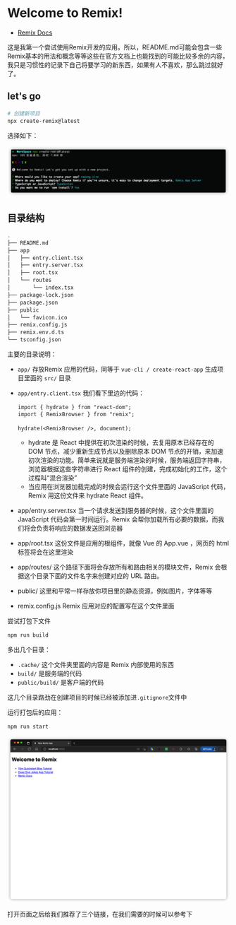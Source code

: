# Welcome to Remix!

- [Remix Docs](https://remix.run/docs)

这是我第一个尝试使用Remix开发的应用。所以，README.md可能会包含一些Remix基本的用法和概念等等这些在官方文档上也能找到的可能比较多余的内容，我只是习惯性的记录下自己将要学习的新东西，如果有人不喜欢，那么跳过就好了。

## let's go

```sh
# 创建新项目
npx create-remix@latest
```
选择如下：

![](imgs/2022-01-02-21-58-52.png)

## 目录结构

```sh
.
├── README.md
├── app
│   ├── entry.client.tsx
│   ├── entry.server.tsx
│   ├── root.tsx
│   └── routes
│       └── index.tsx
├── package-lock.json
├── package.json
├── public
│   └── favicon.ico
├── remix.config.js
├── remix.env.d.ts
└── tsconfig.json
```

主要的目录说明：

- `app/` 存放Remix 应用的代码，同等于 `vue-cli / create-react-app` 生成项目里面的 `src/` 目录
- `app/entry.client.tsx` 我们看下里边的代码：
  
  ```tsx
  import { hydrate } from "react-dom";
  import { RemixBrowser } from "remix";

  hydrate(<RemixBrowser />, document);
  ``` 
  - hydrate 是 React 中提供在初次渲染的时候，去复用原本已经存在的 DOM 节点，减少重新生成节点以及删除原本 DOM 节点的开销，来加速初次渲染的功能。简单来说就是服务端渲染的时候，服务端返回字符串，浏览器根据这些字符串进行 React 组件的创建，完成初始化的工作，这个过程叫“混合渲染”
  - 当应用在浏览器加载完成的时候会运行这个文件里面的 JavaScript 代码，Remix 用这份文件来 hydrate React 组件。
  
- app/entry.server.tsx 当一个请求发送到服务器的时候，这个文件里面的 JavaScript 代码会第一时间运行。Remix 会帮你加载所有必要的数据，而我们将会负责将响应的数据发送回浏览器
- app/root.tsx 这份文件是应用的根组件，就像 Vue 的 App.vue ，网页的 html 标签将会在这里渲染
- app/routes/ 这个路径下面将会存放所有和路由相关的模块文件，Remix 会根据这个目录下面的文件名字来创建对应的 URL 路由。
- public/ 这里和平常一样存放你项目里的静态资源，例如图片，字体等等
- remix.config.js Remix 应用对应的配置写在这个文件里面

尝试打包下文件

```sh
npm run build
```

多出几个目录：

- `.cache/` 这个文件夹里面的内容是 Remix 内部使用的东西
- `build/` 是服务端的代码
- `public/build/` 是客户端的代码

这几个目录路劲在创建项目的时候已经被添加进`.gitignore`文件中

运行打包后的应用：

```sh
npm run start
```

![](imgs/2022-01-02-22-21-56.png)

打开页面之后给我们推荐了三个链接，在我们需要的时候可以参考下

